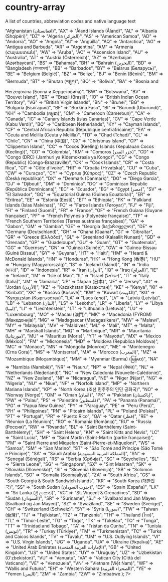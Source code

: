 country-array
=============

A list of countries, abbreviation codes and native language text

<?php $countries = array(

"AF" => "Afghanistan (‫افغانستان‬‎)",

"AX" => "Åland Islands (Åland)",

"AL" => "Albania (Shqipëri)",

"DZ" => "Algeria (‫الجزائر‬‎)",

"AS" => "American Samoa",

"AD" => "Andorra",

"AO" => "Angola",

"AI" => "Anguilla",

"AQ" => "Antarctica",

"AG" => "Antigua and Barbuda", 
"AR" => "Argentina", 
"AM" => "Armenia (Հայաստան)",  
"AW" => "Aruba", 
"AC" => "Ascension Island", 
"AU" => "Australia", 
"AT" => "Austria (Österreich)", 
"AZ" => "Azerbaijan (Azərbaycan)",
"BS" => "Bahamas",
"BH" => "Bahrain (‫البحرين‬‎)",
"BD" => "Bangladesh (বাংলাদেশ)",
"BB" => "Barbados",
"BY" => "Belarus (Беларусь)",
"BE" => "Belgium (België)",
"BZ" => "Belize",
"BJ" => "Benin (Bénin)",
"BM" => "Bermuda",
"BT" => "Bhutan (འབྲུག)",
"BO" => "Bolivia",
"BA" => "Bosnia and Herzegovina (Босна и Херцеговина)",
"BW" => "Botswana",
"BV" => "Bouvet Island",
"BR" => "Brazil (Brasil)",
"IO" => "British Indian Ocean Territory",
"VG" => "British Virgin Islands",
"BN" => "Brunei",
"BG" => "Bulgaria (България)",
"BF" => "Burkina Faso",
"BI" => "Burundi (Uburundi)",
"KH" => "Cambodia (កម្ពុជា)",
"CM" => "Cameroon (Cameroun)",
"CA" => "Canada",
"IC" => "Canary Islands (islas Canarias)",
"CV" => "Cape Verde (Kabu Verdi)",
"BQ" => "Caribbean Netherlands",
"KY" => "Cayman Islands",
"CF" => "Central African Republic (République centrafricaine)",
"EA" => "Ceuta and Melilla (Ceuta y Melilla)",
"TD" => "Chad (Tchad)",
"CL" => "Chile",
"CN" => "China (中国)",
"CX" => "Christmas Island",
"CP" => "Clipperton Island",
"CC" => "Cocos (Keeling) Islands (Kepulauan Cocos (Keeling))",
"CO" => "Colombia",
"KM" => "Comoros (‫جزر القمر‬‎)",
"CD" => "Congo (DRC) (Jamhuri ya Kidemokrasia ya Kongo)",
"CG" => "Congo (Republic) (Congo-Brazzaville)",
"CK" => "Cook Islands",
"CR" => "Costa Rica",
"CI" => "Côte d’Ivoire",
"HR" => "Croatia (Hrvatska)",
"CU" => "Cuba",
"CW" => "Curaçao",
"CY" => "Cyprus (Κύπρος)",
"CZ" => "Czech Republic (Česká republika)",
"DK" => "Denmark (Danmark)",
"DG" => "Diego Garcia",
"DJ" => "Djibouti",
"DM" => "Dominica",
"DO" => "Dominican Republic (República Dominicana)",
"EC" => "Ecuador",
"EG" => "Egypt (‫مصر‬‎)",
"SV" => "El Salvador",
"GQ" => "Equatorial Guinea (Guinea Ecuatorial)",
"ER" => "Eritrea",
"EE" => "Estonia (Eesti)",
"ET" => "Ethiopia",
"FK" => "Falkland Islands (Islas Malvinas)",
"FO" => "Faroe Islands (Føroyar)",
"FJ" => "Fiji",
"FI" => "Finland (Suomi)",
"FR" => "France",
"GF" => "French Guiana (Guyane française)",
"PF" => "French Polynesia (Polynésie française)",
"TF" => "French Southern Territories (Terres australes françaises)",
"GA" => "Gabon",
"GM" => "Gambia",
"GE" => "Georgia (საქართველო)",
"DE" => "Germany (Deutschland)",
"GH" => "Ghana (Gaana)",
"GI" => "Gibraltar",
"GR" => "Greece (Ελλάδα)",
"GL" => "Greenland (Kalaallit Nunaat)",
"GD" => "Grenada",
"GP" => "Guadeloupe",
"GU" => "Guam",
"GT" => "Guatemala",
"GG" => "Guernsey",
"GN" => "Guinea (Guinée)",
"GW" => "Guinea-Bissau (Guiné Bissau)",
"GY" => "Guyana",
"HT" => "Haiti",
"HM" => "Heard & McDonald Islands",
"HN" => "Honduras",
"HK" => "Hong Kong (香港)",
"HU" => "Hungary (Magyarország)",
"IS" => "Iceland (Ísland)",
"IN" => "India (भारत)",
"ID" => "Indonesia",
"IR" => "Iran (‫ایران‬‎)",
"IQ" => "Iraq (‫العراق‬‎)",
"IE" => "Ireland",
"IM" => "Isle of Man",
"IL" => "Israel (‫ישראל‬‎)",
"IT" => "Italy (Italia)",
"JM" => "Jamaica",
"JP" => "Japan (日本)",
"JE" => "Jersey",
"JO" => "Jordan (‫الأردن‬‎)",
"KZ" => "Kazakhstan (Казахстан)",
"KE" => "Kenya",
"KI" => "Kiribati",
"XK" => "Kosovo (Kosovë)",
"KW" => "Kuwait (‫الكويت‬‎)",
"KG" => "Kyrgyzstan (Кыргызстан)",
"LA" => "Laos (ລາວ)",
"LV" => "Latvia (Latvija)",
"LB" => "Lebanon (‫لبنان‬‎)",
"LS" => "Lesotho",
"LR" => "Liberia",
"LY" => "Libya (‫ليبيا‬‎)",
"LI" => "Liechtenstein",
"LT" => "Lithuania (Lietuva)",
"LU" => "Luxembourg",
"MO" => "Macau (澳門)",
"MK" => "Macedonia (FYROM) (Македонија)",
"MG" => "Madagascar (Madagasikara)",
"MW" => "Malawi",
"MY" => "Malaysia",
"MV" => "Maldives",
"ML" => "Mali",
"MT" => "Malta",
"MH" => "Marshall Islands",
"MQ" => "Martinique",
"MR" => "Mauritania (‫موريتانيا‬‎)",
"MU" => "Mauritius (Moris)",
"YT" => "Mayotte",
"MX" => "Mexico (México)",
"FM" => "Micronesia",
"MD" => "Moldova (Republica Moldova)",
"MC" => "Monaco",
"MN" => "Mongolia (Монгол)",
"ME" => "Montenegro (Crna Gora)",
"MS" => "Montserrat",
"MA" => "Morocco (‫المغرب‬‎)",
"MZ" => "Mozambique (Moçambique)",
"MM" => "Myanmar (Burma) (မြန်မာ)",
"NA" => "Namibia (Namibië)",
"NR" => "Nauru",
"NP" => "Nepal (नेपाल)",
"NL" => "Netherlands (Nederland)",
"NC" => "New Caledonia (Nouvelle-Calédonie)",
"NZ" => "New Zealand",
"NI" => "Nicaragua",
"NE" => "Niger (Nijar)",
"NG" => "Nigeria",
"NU" => "Niue",
"NF" => "Norfolk Island",
"MP" => "Northern Mariana Islands",
"KP" => "North Korea (조선 민주주의 인민 공화국)",
"NO" => "Norway (Norge)",
"OM" => "Oman (‫عُمان‬‎)",
"PK" => "Pakistan (‫پاکستان‬‎)",
"PW" => "Palau",
"PS" => "Palestine (‫فلسطين‬‎)",
"PA" => "Panama (Panamá)",
"PG" => "Papua New Guinea",
"PY" => "Paraguay",
"PE" => "Peru (Perú)",
"PH" => "Philippines",
"PN" => "Pitcairn Islands",
"PL" => "Poland (Polska)",
"PT" => "Portugal",
"PR" => "Puerto Rico",
"QA" => "Qatar (‫قطر‬‎)",
"RE" => "Réunion (La Réunion)",
"RO" => "Romania (România)",
"RU" => "Russia (Россия)",
"RW" => "Rwanda",
"BL" => "Saint Barthélemy (Saint-Barthélemy)",
"SH" => "Saint Helena",
"KN" => "Saint Kitts and Nevis",
"LC" => "Saint Lucia",
"MF" => "Saint Martin (Saint-Martin (partie française))",
"PM" => "Saint Pierre and Miquelon (Saint-Pierre-et-Miquelon)",
"WS" => "Samoa",
"SM" => "San Marino",
"ST" => "São Tomé and Príncipe (São Tomé e Príncipe)",
"SA" => "Saudi Arabia (‫المملكة العربية السعودية‬‎)",
"SN" => "Senegal (Sénégal)",
"RS" => "Serbia (Србија)",
"SC" => "Seychelles",
"SL" => "Sierra Leone",
"SG" => "Singapore",
"SX" => "Sint Maarten",
"SK" => "Slovakia (Slovensko)",
"SI" => "Slovenia (Slovenija)",
"SB" => "Solomon Islands",
"SO" => "Somalia (Soomaaliya)",
"ZA" => "South Africa",
"GS" => "South Georgia & South Sandwich Islands",
"KR" => "South Korea (대한민국)",
"SS" => "South Sudan (‫جنوب السودان‬‎)",
"ES" => "Spain (España)",
"LK" => "Sri Lanka (ශ්‍රී ලංකාව)",
"VC" => "St. Vincent & Grenadines",
"SD" => "Sudan (‫السودان‬‎)",
"SR" => "Suriname",
"SJ" => "Svalbard and Jan Mayen (Svalbard og Jan Mayen)",
"SZ" => "Swaziland",
"SE" => "Sweden (Sverige)",
"CH" => "Switzerland (Schweiz)",
"SY" => "Syria (‫سوريا‬‎)",
"TW" => "Taiwan (台灣)",
"TJ" => "Tajikistan",
"TZ" => "Tanzania",
"TH" => "Thailand (ไทย)",
"TL" => "Timor-Leste",
"TG" => "Togo",
"TK" => "Tokelau",
"TO" => "Tonga",
"TT" => "Trinidad and Tobago",
"TA" => "Tristan da Cunha",
"TN" => "Tunisia (‫تونس‬‎)",
"TR" => "Turkey (Türkiye)",
"TM" => "Turkmenistan",
"TC" => "Turks and Caicos Islands",
"TV" => "Tuvalu",
"UM" => "U.S. Outlying Islands",
"VI" => "U.S. Virgin Islands",
"UG" => "Uganda",
"UA" => "Ukraine (Україна)",
"AE" => "United Arab Emirates (‫الإمارات العربية المتحدة‬‎)",
"GB" => "United Kingdom",
"US" => "United States",
"UY" => "Uruguay",
"UZ" => "Uzbekistan (Oʻzbekiston)",
"VU" => "Vanuatu",
"VA" => "Vatican City (Città del Vaticano)",
"VE" => "Venezuela",
"VN" => "Vietnam (Việt Nam)",
"WF" => "Wallis and Futuna",
"EH" => "Western Sahara (‫الصحراء الغربية‬‎)",
"YE" => "Yemen (‫اليمن‬‎)",
"ZM" => "Zambia",
"ZW" => "Zimbabwe
); ?>

